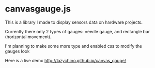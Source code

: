 <h1>canvasgauge.js </h1>

This is a library I made to display sensors data on hardware projects. 

Currently there only 2 types of gauges: needle gauge, and rectangle bar (horizontal movement).
 
I'm planning to make some more type and enabled css to modify the gauges look

Here is a live demo <a href="http://lazychino.github.io/canvas_gauge/">http://lazychino.github.io/canvas_gauge/<a/>

